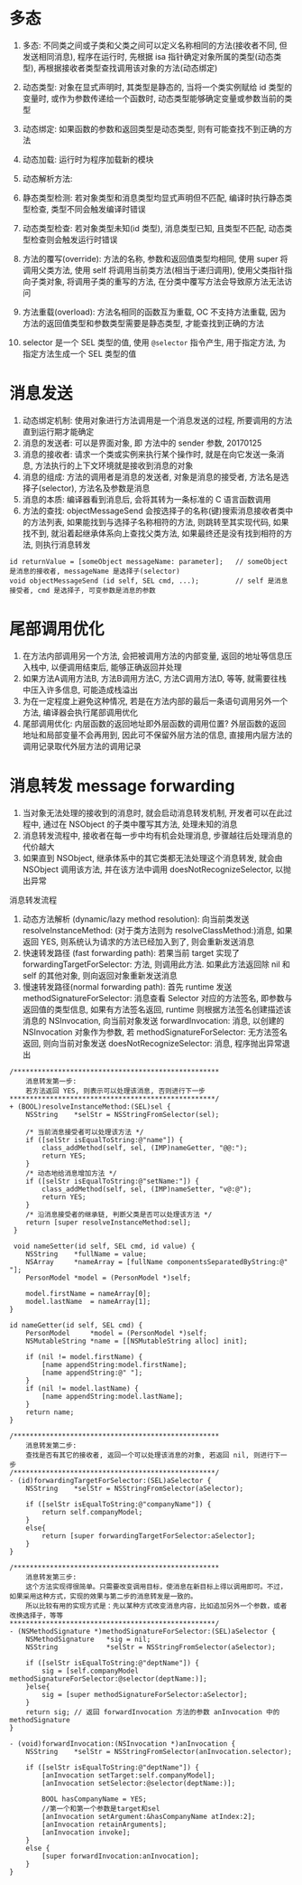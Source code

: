# 多态

1. 多态: 不同类之间或子类和父类之间可以定义名称相同的方法(接收者不同, 但发送相同消息), 程序在运行时, 先根据 isa 指针确定对象所属的类型(动态类型), 再根据接收者类型查找调用该对象的方法(动态绑定)
2. 动态类型: 对象在显式声明时, 其类型是静态的, 当将一个类实例赋给 id 类型的变量时, 或作为参数传递给一个函数时, 动态类型能够确定变量或参数当前的类型
3. 动态绑定: 如果函数的参数和返回类型是动态类型, 则有可能查找不到正确的方法
4. 动态加载: 运行时为程序加载新的模块
6. 动态解析方法: 
7. 静态类型检测: 若对象类型和消息类型均显式声明但不匹配, 编译时执行静态类型检查, 类型不同会触发编译时错误
8. 动态类型检查: 若对象类型未知(id 类型), 消息类型已知, 且类型不匹配, 动态类型检查则会触发运行时错误

1. 方法的覆写(override): 方法的名称, 参数和返回值类型均相同, 使用 super 将调用父类方法, 使用 self 将调用当前类方法(相当于递归调用), 使用父类指针指向子类对象, 将调用子类的重写的方法, 在分类中覆写方法会导致原方法无法访问
2. 方法重载(overload): 方法名相同的函数互为重载, OC 不支持方法重载, 因为方法的返回值类型和参数类型需要是静态类型, 才能查找到正确的方法

9. selector 是一个 SEL 类型的值, 使用 `@selector` 指令产生, 用于指定方法, 为指定方法生成一个 SEL 类型的值


# 消息发送

1. 动态绑定机制: 使用对象进行方法调用是一个消息发送的过程, 所要调用的方法直到运行期才能确定
1. 消息的发送者: 可以是界面对象, 即 方法中的 sender 参数, 20170125
2. 消息的接收者: 请求一个类或实例来执行某个操作时, 就是在向它发送一条消息, 方法执行的上下文环境就是接收到消息的对象
2. 消息的组成: 方法的调用者是消息的发送者, 对象是消息的接受者, 方法名是选择子(selector), 方法名及参数是消息
3. 消息的本质: 编译器看到消息后, 会将其转为一条标准的 C 语言函数调用
4. 方法的查找: objectMessageSend 会按选择子的名称(键)搜索消息接收者类中的方法列表, 如果能找到与选择子名称相符的方法, 则跳转至其实现代码, 如果找不到, 就沿着起继承体系向上查找父类方法, 如果最终还是没有找到相符的方法, 则执行消息转发

```
id returnValue = [someObject messageName: parameter];	// someObject 是消息的接收者, messageName 是选择子(selector)
void objectMessageSend (id self, SEL cmd, ...);			// self 是消息接受者, cmd 是选择子, 可变参数是消息的参数
```

# 尾部调用优化

1. 在方法内部调用另一个方法, 会把被调用方法的内部变量, 返回的地址等信息压入栈中, 以便调用结束后, 能够正确返回并处理
2. 如果方法A调用方法B, 方法B调用方法C, 方法C调用方法D, 等等, 就需要往栈中压入许多信息, 可能造成栈溢出
3. 为在一定程度上避免这种情况, 若是在方法内部的最后一条语句调用另外一个方法, 编译器会执行尾部调用优化
4. 尾部调用优化: 内层函数的返回地址即外层函数的调用位置? 外层函数的返回地址和局部变量不会再用到, 因此可不保留外层方法的信息, 直接用内层方法的调用记录取代外层方法的调用记录

# 消息转发 message forwarding

1. 当对象无法处理的接收到的消息时, 就会启动消息转发机制, 开发者可以在此过程中, 通过在 NSObject 的子类中覆写其方法, 处理未知的消息
2. 消息转发流程中, 接收者在每一步中均有机会处理消息, 步骤越往后处理消息的代价越大
3. 如果直到 NSObject, 继承体系中的其它类都无法处理这个消息转发, 就会由 NSObject 调用该方法, 并在该方法中调用 doesNotRecognizeSelector, 以抛出异常

消息转发流程

1. 动态方法解析 (dynamic/lazy method resolution): 向当前类发送 resolveInstanceMethod: (对于类方法则为 resolveClassMethod:)消息, 如果返回 YES, 则系统认为请求的方法已经加入到了, 则会重新发送消息
2. 快速转发路径 (fast forwarding path): 若果当前 target 实现了 forwardingTargetForSelector: 方法, 则调用此方法. 如果此方法返回除 nil 和 self 的其他对象, 则向返回对象重新发送消息
3. 慢速转发路径(normal forwarding path): 首先 runtime 发送 methodSignatureForSelector: 消息查看 Selector 对应的方法签名, 即参数与返回值的类型信息, 如果有方法签名返回, runtime 则根据方法签名创建描述该消息的 NSInvocation, 向当前对象发送 forwardInvocation: 消息, 以创建的 NSInvocation 对象作为参数, 若 methodSignatureForSelector: 无方法签名返回, 则向当前对象发送 doesNotRecognizeSelector: 消息, 程序抛出异常退出

```
/***************************************************
	消息转发第一步:
	若方法返回 YES, 则表示可以处理该消息, 否则进行下一步
***************************************************/
+ (BOOL)resolveInstanceMethod:(SEL)sel {
    NSString	*selStr = NSStringFromSelector(sel);

	/* 当前消息接受者可以处理该方法 */
    if ([selStr isEqualToString:@"name"]) {
        class_addMethod(self, sel, (IMP)nameGetter, "@@:");
        return YES;
    }
	/* 动态地给消息增加方法 */
    if ([selStr isEqualToString:@"setName:"]) {
        class_addMethod(self, sel, (IMP)nameSetter, "v@:@");
        return YES;
    }
	/* 沿消息接受者的继承链, 判断父类是否可以处理该方法 */
    return [super resolveInstanceMethod:sel];
 }

 void nameSetter(id self, SEL cmd, id value) {
    NSString	*fullName = value;
    NSArray		*nameArray = [fullName componentsSeparatedByString:@" "];
    PersonModel	*model = (PersonModel *)self;

    model.firstName = nameArray[0];
    model.lastName  = nameArray[1];
}

id nameGetter(id self, SEL cmd) {
    PersonModel		*model = (PersonModel *)self;
    NSMutableString	*name = [[NSMutableString alloc] init];

    if (nil != model.firstName) {
        [name appendString:model.firstName];
        [name appendString:@" "];
    }
    if (nil != model.lastName) {
        [name appendString:model.lastName];
    }
    return name;
}

/***************************************************
	消息转发第二步:
	查找是否有其它的接收者, 返回一个可以处理该消息的对象, 若返回 nil, 则进行下一步
/**************************************************/
- (id)forwardingTargetForSelector:(SEL)aSelector {
    NSString	*selStr = NSStringFromSelector(aSelector);

    if ([selStr isEqualToString:@"companyName"]) {
        return self.companyModel;
    }
	else{
        return [super forwardingTargetForSelector:aSelector];
    }
}

/***************************************************
	消息转发第三步:
	这个方法实现得很简单。只需要改变调用目标，使消息在新目标上得以调用即可。不过，如果采用这种方式，实现的效果与第二步的消息转发是一致的。
	所以比较有用的实现方式是：先以某种方式改变消息内容，比如追加另外一个参数，或者改换选择子，等等
***************************************************/
- (NSMethodSignature *)methodSignatureForSelector:(SEL)aSelector {                          
    NSMethodSignature	*sig = nil;
    NSString			*selStr = NSStringFromSelector(aSelector);

    if ([selStr isEqualToString:@"deptName"]) {
        sig = [self.companyModel methodSignatureForSelector:@selector(deptName:)];
    }else{
        sig = [super methodSignatureForSelector:aSelector];
    }
    return sig;	// 返回 forwardInvocation 方法的参数 anInvocation 中的 methodSignature
}

- (void)forwardInvocation:(NSInvocation *)anInvocation {
    NSString	*selStr = NSStringFromSelector(anInvocation.selector);

    if ([selStr isEqualToString:@"deptName"]) {
        [anInvocation setTarget:self.companyModel];
        [anInvocation setSelector:@selector(deptName:)];

        BOOL hasCompanyName = YES;
        //第一个和第一个参数是target和sel
        [anInvocation setArgument:&hasCompanyName atIndex:2];
        [anInvocation retainArguments];
        [anInvocation invoke];
    }
	else {
        [super forwardInvocation:anInvocation];
    }
}
```
